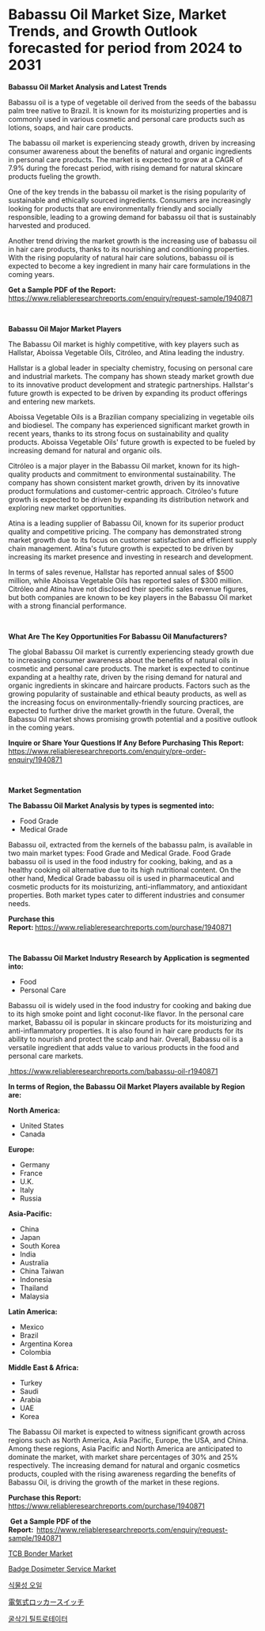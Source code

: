 <p><h1>Babassu Oil Market Size, Market Trends, and Growth Outlook forecasted for period from 2024 to 2031</h1></p><p><strong>Babassu Oil Market Analysis and Latest Trends</strong></p>
<p><p>Babassu oil is a type of vegetable oil derived from the seeds of the babassu palm tree native to Brazil. It is known for its moisturizing properties and is commonly used in various cosmetic and personal care products such as lotions, soaps, and hair care products.</p><p>The babassu oil market is experiencing steady growth, driven by increasing consumer awareness about the benefits of natural and organic ingredients in personal care products. The market is expected to grow at a CAGR of 7.9% during the forecast period, with rising demand for natural skincare products fueling the growth.</p><p>One of the key trends in the babassu oil market is the rising popularity of sustainable and ethically sourced ingredients. Consumers are increasingly looking for products that are environmentally friendly and socially responsible, leading to a growing demand for babassu oil that is sustainably harvested and produced.</p><p>Another trend driving the market growth is the increasing use of babassu oil in hair care products, thanks to its nourishing and conditioning properties. With the rising popularity of natural hair care solutions, babassu oil is expected to become a key ingredient in many hair care formulations in the coming years.</p></p>
<p><strong>Get a Sample PDF of the Report:&nbsp;</strong> <a href="https://www.reliableresearchreports.com/enquiry/request-sample/1940871">https://www.reliableresearchreports.com/enquiry/request-sample/1940871</a></p>
<p>&nbsp;</p>
<p><strong>Babassu Oil Major Market Players</strong></p>
<p><p>The Babassu Oil market is highly competitive, with key players such as Hallstar, Aboissa Vegetable Oils, Citróleo, and Atina leading the industry. </p><p>Hallstar is a global leader in specialty chemistry, focusing on personal care and industrial markets. The company has shown steady market growth due to its innovative product development and strategic partnerships. Hallstar's future growth is expected to be driven by expanding its product offerings and entering new markets.</p><p>Aboissa Vegetable Oils is a Brazilian company specializing in vegetable oils and biodiesel. The company has experienced significant market growth in recent years, thanks to its strong focus on sustainability and quality products. Aboissa Vegetable Oils' future growth is expected to be fueled by increasing demand for natural and organic oils.</p><p>Citróleo is a major player in the Babassu Oil market, known for its high-quality products and commitment to environmental sustainability. The company has shown consistent market growth, driven by its innovative product formulations and customer-centric approach. Citróleo's future growth is expected to be driven by expanding its distribution network and exploring new market opportunities.</p><p>Atina is a leading supplier of Babassu Oil, known for its superior product quality and competitive pricing. The company has demonstrated strong market growth due to its focus on customer satisfaction and efficient supply chain management. Atina's future growth is expected to be driven by increasing its market presence and investing in research and development.</p><p>In terms of sales revenue, Hallstar has reported annual sales of $500 million, while Aboissa Vegetable Oils has reported sales of $300 million. Citróleo and Atina have not disclosed their specific sales revenue figures, but both companies are known to be key players in the Babassu Oil market with a strong financial performance.</p></p>
<p>&nbsp;</p>
<p><strong>What Are The Key Opportunities For Babassu Oil Manufacturers?</strong></p>
<p><p>The global Babassu Oil market is currently experiencing steady growth due to increasing consumer awareness about the benefits of natural oils in cosmetic and personal care products. The market is expected to continue expanding at a healthy rate, driven by the rising demand for natural and organic ingredients in skincare and haircare products. Factors such as the growing popularity of sustainable and ethical beauty products, as well as the increasing focus on environmentally-friendly sourcing practices, are expected to further drive the market growth in the future. Overall, the Babassu Oil market shows promising growth potential and a positive outlook in the coming years.</p></p>
<p><strong>Inquire or Share Your Questions If Any Before Purchasing This Report:</strong> <a href="https://www.reliableresearchreports.com/enquiry/pre-order-enquiry/1940871">https://www.reliableresearchreports.com/enquiry/pre-order-enquiry/1940871</a></p>
<p>&nbsp;</p>
<p><strong>Market Segmentation</strong></p>
<p><strong>The Babassu Oil Market Analysis by types is segmented into:</strong></p>
<p><ul><li>Food Grade</li><li>Medical Grade</li></ul></p>
<p><p>Babassu oil, extracted from the kernels of the babassu palm, is available in two main market types: Food Grade and Medical Grade. Food Grade babassu oil is used in the food industry for cooking, baking, and as a healthy cooking oil alternative due to its high nutritional content. On the other hand, Medical Grade babassu oil is used in pharmaceutical and cosmetic products for its moisturizing, anti-inflammatory, and antioxidant properties. Both market types cater to different industries and consumer needs.</p></p>
<p><strong>Purchase this Report:&nbsp;</strong><a href="https://www.reliableresearchreports.com/purchase/1940871">https://www.reliableresearchreports.com/purchase/1940871</a></p>
<p>&nbsp;</p>
<p><strong>The Babassu Oil Market Industry Research by Application is segmented into:</strong></p>
<p><ul><li>Food</li><li>Personal Care</li></ul></p>
<p><p>Babassu oil is widely used in the food industry for cooking and baking due to its high smoke point and light coconut-like flavor. In the personal care market, Babassu oil is popular in skincare products for its moisturizing and anti-inflammatory properties. It is also found in hair care products for its ability to nourish and protect the scalp and hair. Overall, Babassu oil is a versatile ingredient that adds value to various products in the food and personal care markets.</p></p>
<p><a href="https://www.reliableresearchreports.com/babassu-oil-r1940871">&nbsp;https://www.reliableresearchreports.com/babassu-oil-r1940871</a></p>
<p><strong>In terms of Region, the Babassu Oil Market Players available by Region are:</strong></p>
<p>
    <p> <strong> North America: </strong>
        <ul>
            <li>United States</li>
            <li>Canada</li>
        </ul>
        </p> 
    <p> <strong> Europe: </strong>
        <ul>
            <li>Germany</li>
            <li>France</li>
            <li>U.K.</li>
            <li>Italy</li>
            <li>Russia</li>
        </ul>
        </p> 
    <p> <strong> Asia-Pacific: </strong>
        <ul>
            <li>China</li>
            <li>Japan</li>
            <li>South Korea</li>
            <li>India</li>
            <li>Australia</li>
            <li>China Taiwan</li>
            <li>Indonesia</li>
            <li>Thailand</li>
            <li>Malaysia</li>
        </ul>
        </p> 
    <p> <strong> Latin America: </strong>
        <ul>
            <li>Mexico</li>
            <li>Brazil</li>
            <li>Argentina Korea</li>
            <li>Colombia</li>
        </ul>
        </p> 
    <p> <strong> Middle East & Africa: </strong>
        <ul>
            <li>Turkey</li>
            <li>Saudi</li>
            <li>Arabia</li>
            <li>UAE</li>
            <li>Korea</li>
        </ul>
    </p>
    </p>
<p><p>The Babassu Oil market is expected to witness significant growth across regions such as North America, Asia Pacific, Europe, the USA, and China. Among these regions, Asia Pacific and North America are anticipated to dominate the market, with market share percentages of 30% and 25% respectively. The increasing demand for natural and organic cosmetics products, coupled with the rising awareness regarding the benefits of Babassu Oil, is driving the growth of the market in these regions.</p></p>
<p><strong>Purchase this Report: </strong><a href="https://www.reliableresearchreports.com/purchase/1940871">https://www.reliableresearchreports.com/purchase/1940871</a></p>
<p>&nbsp;<strong>Get a Sample PDF of the Report:&nbsp;&nbsp;</strong><a href="https://www.reliableresearchreports.com/enquiry/request-sample/1940871">https://www.reliableresearchreports.com/enquiry/request-sample/1940871</a></p>
<p><strong></strong></p>
<p><p><a href="https://www.linkedin.com/pulse/tcb-bonder-market-share-amp-analysis-growth-trends-137xc?trackingId=EAw1nWCOJnlwXLkZEWm4wg%3D%3D">TCB Bonder Market</a></p><p><a href="https://github.com/edytherolanlouisejk1miz0wig/Market-Research-Report-List-3/blob/main/badge-dosimeter-service-market.md">Badge Dosimeter Service Market</a></p><p><a href="https://medium.com/@midge5687567/%EC%8B%9D%EB%AC%BC-%EA%B8%B0%EB%B0%98-%EC%98%A4%EC%9D%BC-%EC%8B%9C%EC%9E%A5-%EC%8B%9C%EC%9E%A5-cagr-%EC%8B%9C%EC%9E%A5-%EB%8F%99%ED%96%A5-%EB%B0%8F-%EC%84%B1%EC%9E%A5-%EC%A0%84%EB%9E%B5%EC%97%90-%EB%8C%80%ED%95%9C-%ED%86%B5%EC%B0%B0%EB%A0%A5-cfb607a14214">식물성 오일</a></p><p><a href="https://medium.com/@jordymiller39/%E9%9B%BB%E6%B0%97%E3%83%AD%E3%83%83%E3%82%AB%E3%83%BC%E3%82%B9%E3%82%A4%E3%83%83%E3%83%81%E5%B8%82%E5%A0%B4-%E5%B8%82%E5%A0%B4%E3%82%B7%E3%82%A7%E3%82%A2-%E5%B8%82%E5%A0%B4%E5%8B%95%E5%90%91-%E5%B0%86%E6%9D%A5%E3%81%AE%E6%88%90%E9%95%B7%E3%82%92%E6%8E%A2%E3%82%8B-42e2d9ae9af0">電気式ロッカースイッチ</a></p><p><a href="https://medium.com/@jackiefauhey9089475/%EA%B5%B4%EC%82%AD%EA%B8%B0-%ED%8B%B8%ED%8A%B8%EB%A1%9C%ED%85%8C%EC%9D%B4%ED%84%B0-%EC%8B%9C%EC%9E%A5-%EC%A0%84%EB%A7%9D-%EC%82%B0%EC%97%85-%EA%B0%9C%EC%9A%94-%EB%B0%8F-%EC%98%88%EC%B8%A1-2024%EB%85%84%EB%B6%80%ED%84%B0-2031%EB%85%84-0bc18439e52f">굴삭기 틸트로테이터</a></p></p>
